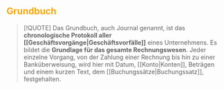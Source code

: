 ## <font color = "orange">Grundbuch</font>

>[!QUOTE]
>Das Grundbuch, auch Journal genannt, ist das **chronologische Protokoll aller [[Geschäftsvorgänge|Geschäftsvorfälle]]** eines Unternehmens. Es bildet die **Grundlage für das gesamte Rechnungswesen**. Jeder einzelne Vorgang, von der Zahlung einer Rechnung bis hin zu einer Banküberweisung, wird hier mit Datum, [[Konto|Konten]], Beträgen und einem kurzen Text, dem [[Buchungssätze|Buchungssatz]], festgehalten.
